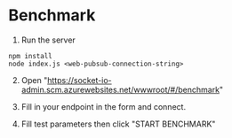 # Benchmark

1. Run the server
```
npm install
node index.js <web-pubsub-connection-string>
```

2. Open "https://socket-io-admin.scm.azurewebsites.net/wwwroot/#/benchmark"

3. Fill in your endpoint in the form and connect. 

4. Fill test parameters then click "START BENCHMARK"